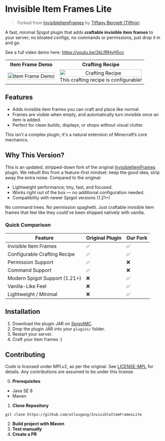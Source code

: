 # Invisible Item Frames Lite

> Forked from [InvisibleItemFrames](https://github.com/tiffany352/InvisibleItemFrames) by [Tiffany Bennett (Tiffnix)](https://tiffnix.com/contact).

A fast, minimal Spigot plugin that adds **craftable invisible item frames** to your server; no bloated configs, no commands or permissions, just drop it in and go.

See a full video demo here: https://youtu.be/2kLfRHyH5cc

<table width="100%">
  <tr>
    <th style="text-align: center;">Item Frame Demo</th>
    <th style="text-align: center;">Crafting Recipe</th>
  </tr>
  <tr>
    <td align="center">
      <img src="https://github.com/user-attachments/assets/0672ce90-f42c-4f5d-8b7d-fe04adf94f1d" alt="Item Frame Demo" width="100%">
    </td>
    <td align="center">
      <img src="https://github.com/user-attachments/assets/04ab7b6a-1c56-4f89-805d-cde3a6230389" alt="Crafting Recipe"  width="100%"><br>
      This crafting recipe is configurable!
    </td>
  </tr>
</table>



## Features
- Adds invisible item frames you can craft and place like normal.
- Frames are visible when empty, and automatically turn invisible once an item is added.
- Perfect for clean builds, displays, or shops without visual clutter.

This isn't a complex plugin; it's a natural extension of Minecraft’s core mechanics.

## Why This Version?
This is an updated, stripped-down fork of the original [InvisibleItemFrames](https://www.spigotmc.org/resources/invisible-item-frames.85365/) plugin. We rebuilt this from a
feature-first mindset: keep the good idea, strip away the extra noise. Compared to the original:

- Lightweight performance; tiny, fast, and focused.
- Works right out of the box — no additional configuration needed.
- Compatibility with newer Spigot versions (1.21+)

No command trees. No permission spaghetti. Just craftable invisible item frames that feel like they could've been
shipped natively with vanilla.

### Quick Comparison
| Feature                       | Original Plugin | Our Fork |
|-------------------------------|-----------------|----------|
| Invisible Item Frames         | ✅               | ✅        |
| Configurable Crafting Recipe  | ✅               | ✅        |
| Permission Support            | ✅               | ❌        |
| Command Support               | ✅               | ❌        |
| Modern Spigot Support (1.21+) | ❌               | ✅        |
| Vanilla-Like Feel             | ❌               | ✅        |
| Lightweight / Minimal         | ❌               | ✅        |


## Installation
1. Download the plugin JAR on [SpigotMC](https://www.spigotmc.org/resources/invisibleitemframeslite.124973/).
2. Drop the plugin JAR into your `plugins/` folder.
3. Restart your server.
4. Craft your item frames :)

## Contributing

Code is licensed under MPLv2, as per the original. See [LICENSE-MPL](./LICENSE-MPL) for details.
Any contributions are assumed to be under this license.

0. **Prerequisites**
- Java SE 8
- Maven

1. **Clone Repository**
```
git clone https://github.com/atlasgong/InvisibleItemFramesLite
```
2. **Build project with Maven**
3. **Test manually**
4. **Create a PR**
